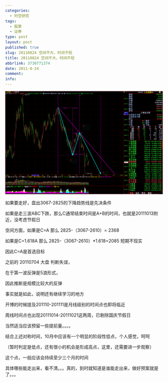 ```yaml
---
categories:
  - 时空研究
tags:
  - 股票
  - 证券
type: post
layout: post
published: true
slug: 20110824 空间不大，时间不短
title: 20110824 空间不大，时间不短
abbrlink: 3730771374
date: 2011-8-24
comment:
info:
---
```

![20110824-0](/images/20110824-0.gif)

如果要走好，盘出3067-2825的下降趋势线是先决条件

如果是走三波ABC下跌，那么C通常结束时间是A+B的时间，也就是20111013附近，没考虑节假日

空间方面，如果是C=A 那么 2825-（3067-2610）= 2368

如果是C=1.618A 那么  2825-（3067-2610）*1.618=2085 短期不现实

 

因此C=A是首选目标

之前的 20110704 大盘 判断失误，

在于第一波反弹是5浪形式，

因此推断是规模比较大的反弹

 

事实就是如此，说明还有继续学习的地方

 

开博的时候提及201110-201111是月线级别的时间点也即将临近

 

周线时间点也出现20111014-20111021这两周，已剔除国庆节假日

 

当然适当应该预留一些提前量。。。。

 

结合上述对称时间，10月中应该有一个明显的阶段性低点，个人感觉，呵呵

（暂时判定是低点，还有很小的机会是形成高点，这里，还需要进一步观察）

 

这个点，一般应该会持续至少三个月的时间

 

具体哪些能走出来，看不清。。。真的，到时就知道是谁能走出来，做好预案就是了。。。